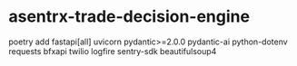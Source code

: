 # asentrx-trade-decision-engine

poetry add fastapi[all]
uvicorn
pydantic>=2.0.0
pydantic-ai
python-dotenv
requests
bfxapi
twilio
logfire
sentry-sdk
beautifulsoup4